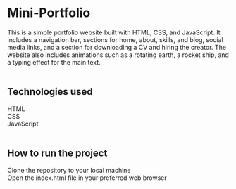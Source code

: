 # Mini-Portfolio
This is a simple portfolio website built with HTML, CSS, and JavaScript. It includes a navigation bar, sections for home, about, skills, and blog, social media links, and a section for downloading a CV and hiring the creator. The website also includes animations such as a rotating earth, a rocket ship, and a typing effect for the main text.
<br><br>

## Technologies used
HTML<br>
CSS<br>
JavaScript<br>
<br>

## How to run the project
Clone the repository to your local machine<br>
Open the index.html file in your preferred web browser<br>
